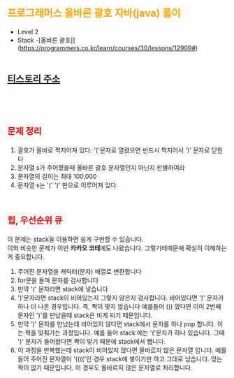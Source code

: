 # <span style="color:orange; font-size:17pt; font-weight:bold">프로그래머스 올바른 괄호 자바(java) 풀이</span>
- Level 2
- Stack
-[올바른 괄호]](https://programmers.co.kr/learn/courses/30/lessons/12909#)
<br><br>

## [티스토리 주소](https://hoho325.tistory.com/)
<br><br>

# <span style="color: red; font-size:15pt">문제 정리</span>
1. 괄호가 올바로 짝지어져 있다: '('문자로 열렸으면 반드시 짝지어서 ')' 문자로 닫힌다
2. 문자열 s가 주어졌을때 올바른 괄호 문자열인지 아닌지 판별하여라
3. 문자열의 길이는 최대 100,000
4. 문자열 s는 '(' ')' 만으로 이루어져 있다.
<br><br>

# <span style="color: red; font-size:15pt">힙, 우선순위 큐</span>
이 문제는 stack을 이용하면 쉽게 구현할 수 있습니다.  
이와 비슷한 문제가 이번 **카카오 코테**에도 나왔습니다. 그렇기테때문애 확실히 이해하는게 중요합니다.  
1. 주어진 문자열을 캐릭터(문자) 배열로 변환합니다
2. for문을 돌며 문자를 검사합니다
3. 만약 '(' 문자라면 stack에 넣습니다
4. ')'문자라면 stack이 비어있는지 그렇지 않은지 검사합니다. 비어있다면 ')' 문자가 하나 더 나온 경우입니다. 즉, 짝이 맞지 않습니다
    예를들어 ()) 였다면 이미 2번째 문자인 ')'를 만났을때 stack은 비게 되기 때문입니다.
5. 만약 ')' 문자를 만났는데 비어있지 않다면 stack에서 문자를 하나 pop 합니다. 이는 짝을 맞춰가는 과정입니다.
    예를 들어 stack 에는 '('문자가 하나 있습니다. 그때 ')' 문자가 들어왔다면 짝이 맞기 때문에 stack에서 뺍니다.
6. 이 과정을 반복했는데 stack이 비어있지 않다면 올바르지 않은 문자열 입니다.
    예를들어 주어진 문자열이 '(((('인 경우 stack에 쌓이기만 하고 그대로 남습니다. 맞는 짝이 없기 때문입니다. 이 경우도 올바르지 않은 문자열로 처리합니다.
